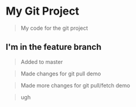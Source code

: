# My Git Project 

> My code for the git project

## I'm in the feature branch

> Added to master

> Made changes for git pull demo

> Made more changes for git pull/fetch demo

> ugh
